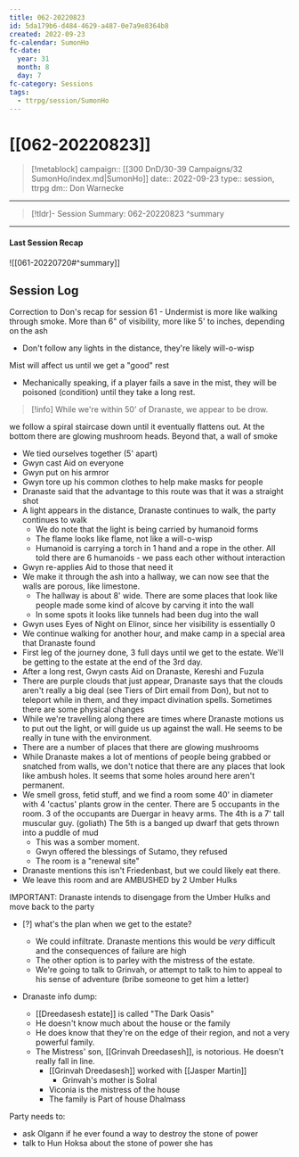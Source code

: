 ```yaml
---
title: 062-20220823
id: 5da179b6-d484-4629-a487-0e7a9e8364b8
created: 2022-09-23
fc-calendar: SumonHo
fc-date:
  year: 31
  month: 8
  day: 7
fc-category: Sessions
tags:
  - ttrpg/session/SumonHo
---
```


# [[062-20220823]]

> [!metablock]
>  campaign:: [[300 DnD/30-39 Campaigns/32 SumonHo/index.md|SumonHo]]
>  date:: 2022-09-23
>  type:: session, ttrpg
>  dm:: Don Warnecke


---
> [!tldr]- Session Summary: 062-20220823
>  ^summary

---


#### Last Session Recap

![[061-20220720#^summary]]

## Session Log

Correction to Don's recap for session 61 - Undermist is more like walking through smoke. More than 6" of visibility, more like 5' to inches, depending on the ash

- Don't follow any lights in the distance, they're likely will-o-wisp

Mist will affect us until we get a "good" rest 
- Mechanically speaking, if a player fails a save in the mist, they will be poisoned (condition) until they take a long rest.

>[!info]
>While we're within 50' of Dranaste, we appear to be drow.

we follow a spiral staircase down until it eventually flattens out. At the bottom there are glowing mushroom heads. Beyond that, a wall of smoke 

- We tied ourselves together (5' apart)
- Gwyn cast Aid on everyone
- Gwyn put on his armror
- Gwyn tore up his common clothes to help make masks for people
- Dranaste said that the advantage to this route was that it was a straight shot
- A light appears in the distance, Dranaste continues to walk, the party continues to walk
    - We do note that the light is being carried by humanoid forms
    - The flame looks like flame, not like a will-o-wisp
    - Humanoid is carrying a torch in 1 hand and a rope in the other. All told there are 6 humanoids - we pass each other without interaction
- Gwyn re-applies Aid to those that need it
- We make it through the ash into a hallway, we can now see that the walls are porous, like limestone. 
    - The hallway is about 8' wide. There are some places that look like people made some kind of alcove by carving it into the wall
    - In some spots it looks like tunnels had been dug into the wall
- Gwyn uses Eyes of Night on Elinor, since her visibility is essentially 0
- We continue walking for another hour, and make camp in a special area that Dranaste found
- First leg of the journey done, 3 full days until we get to the estate. We'll be getting to the estate at the end of the 3rd day.
- After a long rest, Gwyn casts Aid on Dranaste, Kereshi and Fuzula
- There are purple clouds that just appear, Dranaste says that the clouds aren't really a big deal (see Tiers of Dirt email from Don), but not to teleport while in them, and they impact divination spells. Sometimes there are some physical changes
- While we're travelling along there are times where Dranaste motions us to put out the light, or will guide us up against the wall. He seems to be really in tune with the environment.
- There are a number of places that there are glowing mushrooms
- While Dranaste makes a lot of mentions of people being grabbed or snatched from walls, we don't notice that there are any places that look like ambush holes. It seems that some holes around here aren't permanent.
- We smell gross, fetid stuff, and we find a room some 40' in diameter with 4 'cactus' plants grow in the center. There are 5 occupants in the room. 3 of the occupants are Duergar in heavy arms. The 4th is a 7' tall muscular guy. (goliath) The 5th is a banged up dwarf that gets thrown into a puddle of mud
    - This was a somber moment. 
    - Gwyn offered the blessings of Sutamo, they refused
    - The room is a "renewal site"
- Dranaste mentions this isn't Friedenbast, but we could likely eat there.
- We leave this room and are AMBUSHED by 2 Umber Hulks

IMPORTANT: Dranaste intends to disengage from the Umber Hulks and move back to the party





- [?] what's the plan when we get to the estate?
    - We could infiltrate. Dranaste mentions this would be *very* difficult and the consequences of failure are high
    - The other option is to parley with the mistress of the estate.
    - We're going to talk to Grinvah, or attempt to talk to him to appeal to his sense of adventure (bribe someone to get him a letter)

- Dranaste info dump:
    - [[Dreedasesh estate]] is called "The Dark Oasis"
    - He doesn't know much about the house or the family
    - He does know that they're on the edge of their region, and not a very powerful family.
    - The Mistress' son, [[Grinvah Dreedasesh]], is notorious. He doesn't really fall in line.
        - [[Grinvah Dreedasesh]] worked with [[Jasper Martin]]
            - Grinvah's mother is Solral
        - Viconia is the mistress of the house
        - The family is Part of house Dhalmass




Party needs to:
- ask Olgann if he ever found a way to destroy the stone of power
- talk to Hun Hoksa about the stone of power she has